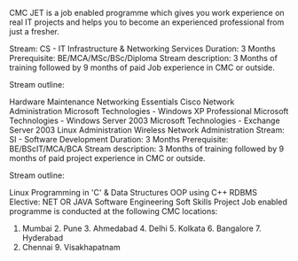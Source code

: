 CMC JET is a job enabled programme which gives you work experience on real
IT projects and helps you to become an experienced professional from just a fresher.

Stream: CS - IT Infrastructure & Networking Services
Duration: 3 Months
Prerequisite: BE/MCA/MSc/BSc/Diploma
Stream description: 3 Months of training followed by 9 months of paid Job experience in CMC or outside.

Stream outline:

Hardware Maintenance
Networking Essentials
Cisco Network Administration
Microsoft Technologies - Windows XP Professional
Microsoft Technologies - Windows Server 2003
Microsoft Technologies - Exchange Server 2003
Linux Administration
Wireless Network Administration
Stream: SI - Software Development
Duration: 3 Months
Prerequisite: BE/BScIT/MCA/BCA
Stream description: 3 Months of training followed by 9 months of paid project experience in CMC or outside.

Stream outline:

Linux
Programming in 'C' & Data Structures
OOP using C++
RDBMS
Elective: NET OR JAVA
Software Engineering
Soft Skills
Project
Job enabled programme is conducted at the following CMC locations:
1. Mumbai 2. Pune 3. Ahmedabad 4. Delhi 5. Kolkata 6. Bangalore 7. Hyderabad
8. Chennai 9. Visakhapatnam
